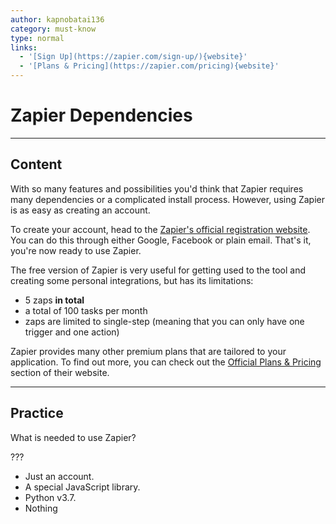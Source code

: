 ```yaml
---
author: kapnobatai136
category: must-know
type: normal
links:
  - '[Sign Up](https://zapier.com/sign-up/){website}'
  - '[Plans & Pricing](https://zapier.com/pricing){website}'
---
```


# Zapier Dependencies


---

## Content

With so many features and possibilities you'd think that Zapier requires many dependencies or a complicated install process. However, using Zapier is as easy as creating an account.

To create your account, head to the [Zapier's official registration website](https://zapier.com/sign-up/). You can do this through either Google, Facebook or plain email. That's it, you're now ready to use Zapier.

The free version of Zapier is very useful for getting used to the tool and creating some personal integrations, but has its limitations:

- 5 zaps **in total**
- a total of 100 tasks per month
- zaps are limited to single-step (meaning that you can only have one trigger and one action)

Zapier provides many other premium plans that are tailored to your application. To find out more, you can check out the [Official Plans & Pricing](https://zapier.com/pricing) section of their website.


---

## Practice

What is needed to use Zapier?

???

- Just an account.
- A special JavaScript library.
- Python v3.7.
- Nothing
